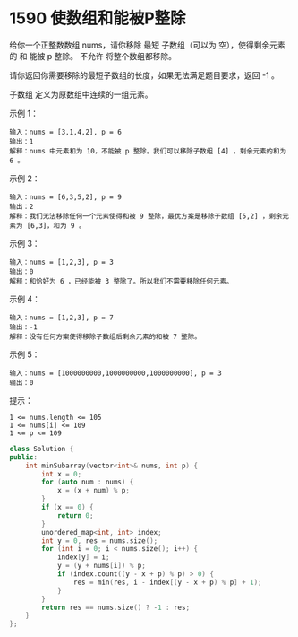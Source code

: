 # 1590 使数组和能被P整除

给你一个正整数数组 nums，请你移除 最短 子数组（可以为 空），使得剩余元素的 和 能被 p 整除。 不允许 将整个数组都移除。

请你返回你需要移除的最短子数组的长度，如果无法满足题目要求，返回 -1 。

子数组 定义为原数组中连续的一组元素。

 

示例 1：

    输入：nums = [3,1,4,2], p = 6
    输出：1
    解释：nums 中元素和为 10，不能被 p 整除。我们可以移除子数组 [4] ，剩余元素的和为 6 。

示例 2：

    输入：nums = [6,3,5,2], p = 9
    输出：2
    解释：我们无法移除任何一个元素使得和被 9 整除，最优方案是移除子数组 [5,2] ，剩余元素为 [6,3]，和为 9 。

示例 3：

    输入：nums = [1,2,3], p = 3
    输出：0
    解释：和恰好为 6 ，已经能被 3 整除了。所以我们不需要移除任何元素。

示例  4：

    输入：nums = [1,2,3], p = 7
    输出：-1
    解释：没有任何方案使得移除子数组后剩余元素的和被 7 整除。

示例 5：

    输入：nums = [1000000000,1000000000,1000000000], p = 3
    输出：0
 

提示：

    1 <= nums.length <= 105
    1 <= nums[i] <= 109
    1 <= p <= 109

```cpp
class Solution {
public:
    int minSubarray(vector<int>& nums, int p) {
        int x = 0;
        for (auto num : nums) {
            x = (x + num) % p;
        }
        if (x == 0) {
            return 0;
        }
        unordered_map<int, int> index;
        int y = 0, res = nums.size();
        for (int i = 0; i < nums.size(); i++) {
            index[y] = i;
            y = (y + nums[i]) % p;
            if (index.count((y - x + p) % p) > 0) {
                res = min(res, i - index[(y - x + p) % p] + 1);
            }
        }
        return res == nums.size() ? -1 : res;
    }
};
```
